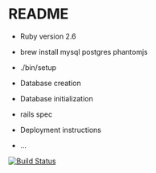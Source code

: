 # README

* Ruby version 2.6

* brew install mysql postgres phantomjs

* ./bin/setup

* Database creation

* Database initialization

* rails spec

* Deployment instructions

* ...

[![Build Status](https://semaphoreci.com/api/v1/scott-willson/dawn-patrol/branches/master/badge.svg)](https://semaphoreci.com/scott-willson/dawn-patrol)
